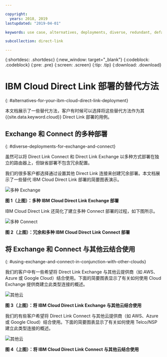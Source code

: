 ```yaml
---

copyright:
  years: 2018, 2019
lastupdated: "2019-04-01"

keywords: use case, alternatives, deployments, diverse, redundant, default, multi-cloud, other clouds, schematic

subcollection: direct-link

---
```


{:shortdesc: .shortdesc}
{:new_window: target="_blank"}
{:codeblock: .codeblock}
{:pre: .pre}
{:screen: .screen}
{:tip: .tip}
{:download: .download}

# IBM Cloud Direct Link 部署的替代方法
{: #alternatives-for-your-ibm-cloud-direct-link-deployment}

本文档展示了一些替代方法，客户有时候可以选择将这些替代方法作为其 {{site.data.keyword.cloud}} Direct Link 部署的用例。

## Exchange 和 Connect 的多种部署
{: #diverse-deployments-for-exchange-and-connect}

虽然可以将 Direct Link Connect 和 Direct Link Exchange 以多种方式部署在独立的路由器上，但缺省部署不包含冗余配置。

我们的很多客户都选择通过设置其他 Direct Link 连接来创建冗余部署。本文档展示了一些替代 IBM Cloud Direct Link 部署的简要图表演示。

![多种 Exchange](/images/Direct-Link-Exchange-Diverse.png)

**图 1（上图）：多种 IBM Cloud Direct Link Exchange 部署**

IBM Cloud Direct Link 还简化了建立多种 Connect 部署的过程，如下图所示。

![多种 Connect](/images/Direct-Link-Connect-Diverse.png)


**图 2（上图）：冗余和多种 IBM Cloud Direct Link Connect 部署**

## 将 Exchange 和 Connect 与其他云结合使用
{: #using-exchange-and-connect-in-conjunction-with-other-clouds}

我们的客户中有一些希望将 Direct Link Exchange 与其他云提供商（如 AWS、Azure 或 Google Cloud）结合使用。下面的简要图表显示了有关如何使用 Cloud Exchange 提供商建立此类型连接的概述。

![其他云](/images/Direct-Link-Exchange-Other-Clouds.png)

**图 3（上图）：将 IBM Cloud Direct Link Exchange 与其他云结合使用**

我们的有些客户希望将 Direct Link Connect 与其他云提供商（如 AWS、Azure 或 Google Cloud）结合使用。下面的简要图表显示了有关如何使用 Telco/NSP 建立此类型连接的概述。

![其他云](/images/Direct-Link-Connect-other-clouds.png)

**图 4（上图）：将 IBM Cloud Direct Link Connect 与其他云结合使用**

